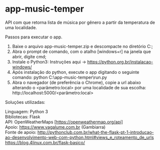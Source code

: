 # app-music-temper
API com que retorna lista de música por gênero a partir da temperatura de uma localidade.

Passos para executar o app.

1. Baixe o arquivo app-music-temper.zip e descompacte no diretório C:\;
2. Abra o prompt de comando, com o atalho [windows+r] na janela que abrir, digite cmd;	
3. Instale o Python3:
	Instruções aqui -> https://python.org.br/instalacao-windows/
4. Após instalação do python, execute o app digitando o seguinte comando:
	python C:\app-music-temper\run.py
5. Abra o navegador (de preferência o Chrome), copie a url abaixo alterando o <parâmetro:local> por uma localidade de sua escolha:
	http://localhost:5000/<parâmetro:local>
	
	
	
	
Soluções utilizadas:

Linguagem: Python 3  
Bibliotecas: Flask  
API: OpenWeatherMaps [https://openweathermap.org/api]  
Apoio: https://www.vagalume.com.br (Gambiarra)  
Fonte de apoio: http://pythonclub.com.br/what-the-flask-pt-1-introducao-ao-desenvolvimento-web-com-python.html#views_e_roteamento_de_urls  
                https://blog.4linux.com.br/flask-basico/  


